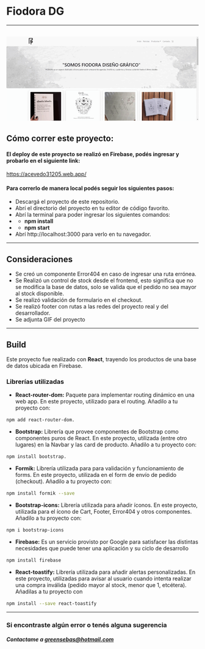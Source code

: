 # Fiodora DG

---
![](./public/gif/GIF%20ecommerce.gif)
---

## Cómo correr este proyecto:
#### El deploy de este proyecto se realizó en Firebase, podés ingresar y probarlo en el siguiente link:
https://acevedo31205.web.app/

#### Para correrlo de manera local podés seguir los siguientes pasos:
- Descargá el proyecto de este repositorio.
- Abrí el directorio del proyecto en tu editor de código favorito.
- Abrí la terminal para poder ingresar los siguientes comandos:
- - **npm install**
- - **npm start**
- Abrí http://localhost:3000 para verlo en tu navegador.

---

## Consideraciones
- Se creó un componente Error404 en caso de ingresar una ruta errónea.
- Se Realizó un control de stock desde el frontend, esto significa que no se modifica la base de datos, solo se valida que el pedido no sea mayor al stock disponible.
- Se realizó validación de formulario en el checkout.
- Se realizó footer con rutas a las redes del proyecto real y del desarrollador.
- Se adjunta GIF del proyecto 

---

## Build
Este proyecto fue realizado con **React**, trayendo los productos de una base de datos ubicada en Firebase.

### Librerías utilizadas

- **React-router-dom:** Paquete para implementar routing dinámico en una web app. En este proyecto, utilizado para el routing. Añadilo a tu proyecto con:
```sh
npm add react-router-dom.
```
- **Bootstrap:** Librería que provee componentes de Bootstrap como componentes puros de React. En este proyecto, utilizada (entre otro lugares) en la Navbar y las card de producto. Añadilo a tu proyecto con: 
```sh
npm install bootstrap.
```
- **Formik:** Librería utilizada para para validación y funcionamiento de forms. En este proyecto, utilizada en el form de envío de pedido (checkout). Añadilo a tu proyecto con:
```sh
npm install formik --save
```
- **Bootstrap-icons:** Librería utilizada para añadir íconos. En este proyecto, utilizada para el ícono de Cart, Footer, Error404 y otros componentes. Añadilo a tu proyecto con:
```sh
npm i bootstrap-icons
```
- **Firebase:** Es un servicio provisto por Google para satisfacer las distintas necesidades que puede tener una aplicación y su ciclo de desarrollo
```sh
npm install firebase
```
- **React-toastify:** Librería utilizada para añadir alertas personalizadas. En este proyecto, utilizadas para avisar al usuario cuando intenta realizar una compra inválida (pedido mayor al stock, menor que 1, etcétera). Añadilas a tu proyecto con
```sh
npm install --save react-toastify
```

---

### Si encontraste algún error o tenés alguna sugerencia

##### Contactame a greensebas@hotmail.com